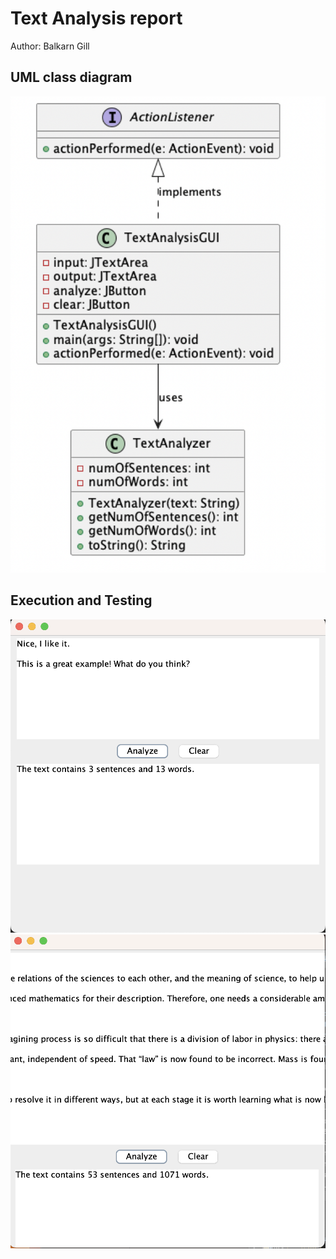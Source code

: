 # Text Analysis report
Author: Balkarn Gill

## UML class diagram

![alt text](Text_UML.png "UML Diagram")


## Execution and Testing

![alt text](Text2.png "Code Execution in Console")
![alt text](Text3.png "Code Execution in Console")